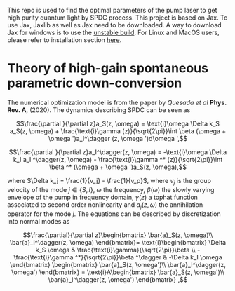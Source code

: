 This repo is used to find the optimal parameters of the pump laser to get high purity quantum light by SPDC process. This project is based on Jax.
To use Jax, Jaxlib as well as Jax need to be downloaded. A way to download Jax for windows is to use the [unstable build](https://github.com/cloudhan/jax-windows-builder). For Linux and MacOS users, please refer to installation section [here](https://github.com/google/jax).

# Theory of high-gain spontaneous parametric down-conversion

The numerical optimization model is from the paper by _Quesada et al_ **Phys. Rev. A**, (2020). The dynamics describing SPDC can be seen as 
```math
\frac{\partial }{\partial z}a_S(z, \omega) = \text{i}\omega \Delta k_S a_S(z, \omega) + \frac{\text{i}\gamma (z)}{\sqrt{2\pi}}\int \beta (\omega + \omega ')a_I^\dagger (z, \omega ')d\omega ',
```
```math
\frac{\partial }{\partial z}a_I^\dagger(z, \omega) = -\text{i}\omega \Delta k_I a_I ^\dagger(z, \omega) - \frac{\text{i}\gamma ^* (z)}{\sqrt{2\pi}}\int \beta ^* (\omega + \omega ')a_S(z, \omega),
```
where $\Delta k_j = \frac{1}{v_j} - \frac{1}{v_p}$, where $v_j$ is the group velocity of the mode $j \in \{S, I\}$, $\omega$ the frequency, $\beta(\omega)$ the slowly varying envelope of the pump in frequency domain, $\gamma (z)$ a tophat function associated to second order nonlinearity and $a_j (z, \omega)$ the annihilation operator for the mode $j$. The equations can be described by discretization into normal modes as

```math
\frac{\partial}{\partial z}\begin{bmatrix}
\bar{a}_S(z, \omega)\\
\bar{a}_I^\dagger(z, \omega)
\end{bmatrix}=
\text{i}\begin{bmatrix}
\Delta k_S \omega & \frac{\text{i}\gamma}{\sqrt{2\pi}}\beta \\
-\frac{\text{i}\gamma ^*}{\sqrt{2\pi}}\beta ^\dagger & -\Delta k_I \omega
\end{bmatrix}
\begin{bmatrix}
\bar{a}_S(z, \omega')\\
\bar{a}_I^\dagger(z, \omega')
\end{bmatrix} = \text{i}A\begin{bmatrix}
\bar{a}_S(z, \omega')\\
\bar{a}_I^\dagger(z, \omega')
\end{bmatrix} ,
```
